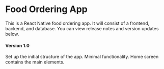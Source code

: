 # Food Ordering App

This is a React Native food ordering app. It will consist of a frontend, backend, and database. You can view release notes and version updates below.

#### Version 1.0
Set up the initial structure of the app. Minimal functionality. Home screen contains the main elements.
